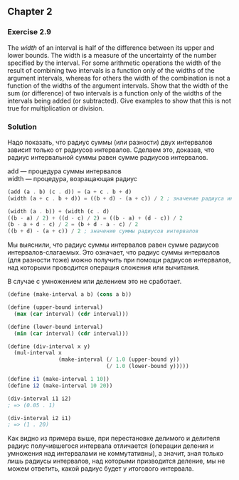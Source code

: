 ## Chapter 2

### Exercise 2.9

The _width_ of an interval is half of the difference between its upper and lower bounds. The width is a measure of the uncertainty of the number specified by the interval. For some arithmetic operations the width of the result of combining two intervals is a function only of the widths of the argument intervals, whereas for others the width of the combination is not a function of the widths of the argument intervals. Show that the width of the sum (or difference) of two intervals is a function only of the widths of the intervals being added (or subtracted). Give examples to show that this is not true for multiplication or division.

### Solution

Надо показать, что радиус суммы (или разности) двух интервалов зависит только от радиусов интервалов. Сделаем это, доказав, что радиус интервальной суммы равен сумме радиусов интервалов.

add — процедура суммы интервалов\
width — процедура, возращающая радиус

```scheme
(add (a . b) (c . d)) = (a + c . b + d)
(width (a + c . b + d)) = ((b + d) - (a + c)) / 2 ; значение радиуса интервальной суммы
```
```scheme
(width (a . b)) + (width (c . d)
((b - a) / 2) + ((d - c) / 2) = ((b - a) + (d - c)) / 2
(b - a + d - c) / 2 = (b + d - a - c) / 2
((b + d) - (a + c)) / 2 ; значение суммы радиусов интервалов
```

Мы выяснили, что радиус суммы интервалов равен сумме радиусов интервалов-слагаемых. Это означает, что радиус суммы интервалов (для разности тоже) можно получить при помощи радиусов интервалов, над которыми проводится операция сложения или вычитания.

В случае с умножением или делением это не сработает.

```scheme
(define (make-interval a b) (cons a b))

(define (upper-bound interval)
  (max (car interval) (cdr interval)))

(define (lower-bound interval)
  (min (car interval) (cdr interval)))

(define (div-interval x y)
  (mul-interval x 
                (make-interval (/ 1.0 (upper-bound y))
                               (/ 1.0 (lower-bound y)))))

(define i1 (make-interval 1 10))
(define i2 (make-interval 10 20))

(div-interval i1 i2)
; => (0.05 . 1)

(div-interval i2 i1)
; => (1 . 20)
```

Как видно из примера выше, при перестановке делимого и делителя радиус получившегося интервала отличается (операции деления и умножения над интервалами не коммутативны), а значит, зная только лишь радиусы интервалов, над которыми призводится деление, мы не можем ответить, какой радиус будет у итогового интервала.

